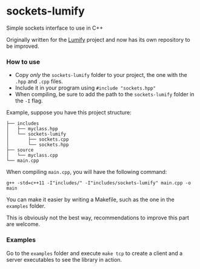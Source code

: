 # sockets-lumify

Simple sockets interface to use in C++

Originally written for the [Lumify](https://github.com/mikaelmello/lumify) project and now has its own repository to be improved.

### How to use

* Copy *only* the `sockets-lumify` folder to your project, the one with the `.hpp` and `.cpp` files.
* Include it in your program using `#include "sockets.hpp"`
* When compiling, be sure to add the path to the `sockets-lumify` folder in the `-I` flag.

Example, suppose you have this project structure:

```
├── includes
│   ├── myclass.hpp
│   └── sockets-lumify
│       ├── sockets.cpp
│       └── sockets.hpp
├── source
│   └── myclass.cpp
└── main.cpp
```

When compiling `main.cpp`, you will have the following command:

`g++ -std=c++11 -I"includes/" -I"includes/sockets-lumify" main.cpp -o main`

You can make it easier by writing a Makefile, such as the one in the `examples` folder.

This is obviously not the best way, recommendations to improve this part are welcome.

### Examples

Go to the `examples` folder and execute `make tcp` to create a client and a server executables to see the library in action.